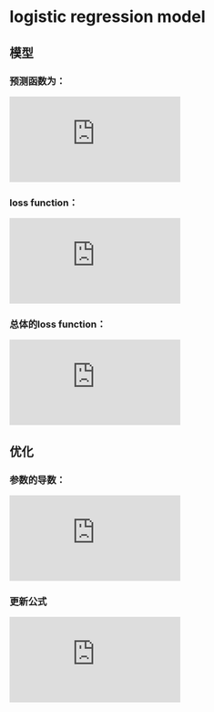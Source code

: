 # logistic regression model
## 模型

### 预测函数为：

  ![](https://latex.codecogs.com/gif.latex?h_%5Ctheta%28x%29%3D%5Cfrac%7B1%7D%7B1&plus;e%5E%7B-%5Ctheta%5E%7BT%7D%7Bx%7D%7D%7D)
### loss function：

  ![](https://latex.codecogs.com/gif.latex?cost%28h_%7B%5Ctheta%7D%28x_%7Bi%7D%29%2Cy_%7Bi%7D%29%3Dy_%7Bi%7Dlog%28h_%7B%5Ctheta%7D%28x_%7Bi%7D%29%29&plus;%281-y_%7Bi%7D%29log%281-h_%7B%5Ctheta%7D%28x_%7Bi%7D%29%29)
### 总体的loss function：

  ![](https://latex.codecogs.com/gif.latex?J%28%5Ctheta%29%3D-%7B1%5Cover%7Bn%7D%7D%5Csum_%7Bi%3D1%7D%5En%5Bcost%28h_%7B%5Ctheta%7D%28x_%7Bi%7D%29%2Cy_%7Bi%7D%29%3Dy_%7Bi%7Dlog%28h_%7B%5Ctheta%7D%28x_%7Bi%7D%29%29&plus;%281-y_%7Bi%7D%29log%281-h_%7B%5Ctheta%7D%28x_%7Bi%7D%29%29%5D)

## 优化

### 参数的导数：

  ![](https://latex.codecogs.com/gif.latex?%5Cfrac%7B%5Cpartial%7D%7B%5Cpartial%5Ctheta%5E%7Bj%7D%7DJ%28%5Ctheta%29%3D%5Cfrac%7B1%7D%7Bm%7D%5Csum%5Climits_%7Bk%3D1%7D%5E%7Bm%7D%28h_%7B%5Ctheta%7D%28x_k%29-y_k%29x_k%5Ej)
### 更新公式

  ![](https://latex.codecogs.com/gif.latex?%5Ctheta_%7Bj%7D%20%3A%3D%5Ctheta_%7Bj%7D-%20%5Cfrac%7B%5Cpartial%7D%7B%5Cpartial%5Ctheta%5E%7Bj%7D%7DJ%28%5Ctheta%29%3D%5Ctheta_%7Bj%7D-%5Cfrac%7B1%7D%7Bm%7D%5Csum%5Climits_%7Bk%3D1%7D%5E%7Bm%7D%28h_%7B%5Ctheta%7D%28x_k%29-y_k%29x_k%5Ej)
